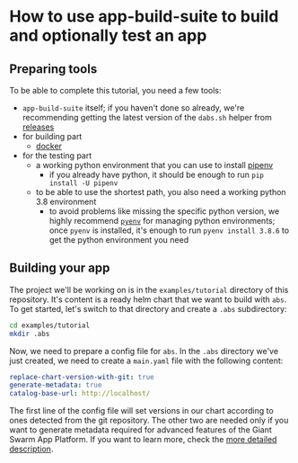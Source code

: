 # How to use app-build-suite to build and optionally test an app

## Preparing tools

To be able to complete this tutorial, you need a few tools:

- `app-build-suite` itself; if you haven't done so already, we're recommending getting the latest version of the `dabs.sh` helper from [releases](https://github.com/giantswarm/app-build-suite/releases)
- for building part
  - [docker](https://docs.docker.com/get-docker/)
- for the testing part
  - a working python environment that you can use to install [pipenv](https://pypi.org/project/pipenv/)
    - if you already have python, it should be enough to run `pip install -U pipenv`
  - to be able to use the shortest path, you also need a working python 3.8 environment
    - to avoid problems like missing the specific python version, we highly recommend
      [`pyenv`](https://github.com/pyenv/pyenv#installation) for managing python environments; once `pyenv` is installed, it's enough to run `pyenv install 3.8.6` to get the python environment you need

## Building your app

The project we'll be working on is in the `examples/tutorial` directory of this
repository. It's content is a ready helm chart that we want to build with `abs`.
To get started, let's switch to that directory and create a `.abs` subdirectory:

```bash
cd examples/tutorial
mkdir .abs

```

Now, we need to prepare a config file for `abs`. In the `.abs` directory we've just
created, we need to create a `main.yaml` file with the following content:

```yaml
replace-chart-version-with-git: true
generate-metadata: true
catalog-base-url: http://localhost/
```

The first line of the config file will set versions in our chart according to ones
detected from the git repository. The other two are needed only if you want to generate
metadata required for advanced features of the Giant Swarm App Platform. If you want
to learn more, check the [more detailed description](pytest-test-pipeline.md).
